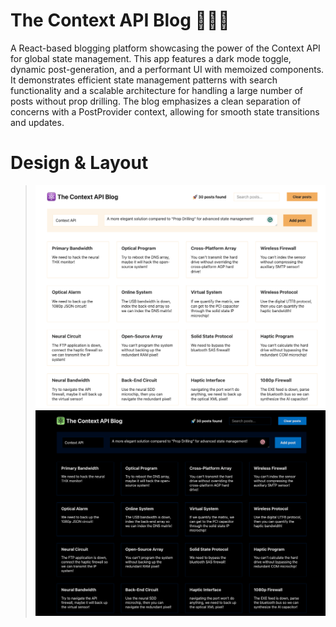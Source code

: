 # The Context API Blog 🧑🏼‍💻
A React-based blogging platform showcasing the power of the Context API for global state management. This app features a dark mode toggle, dynamic post-generation, and a performant UI with memoized components. It demonstrates efficient state management patterns with search functionality and a scalable architecture for handling a large number of posts without prop drilling. The blog emphasizes a clean separation of concerns with a PostProvider context, allowing for smooth state transitions and updates.

# Design & Layout 
> ![Screenshot](./public/lightmode.png)
> ![Screenshot](./public/darkmode.png)
